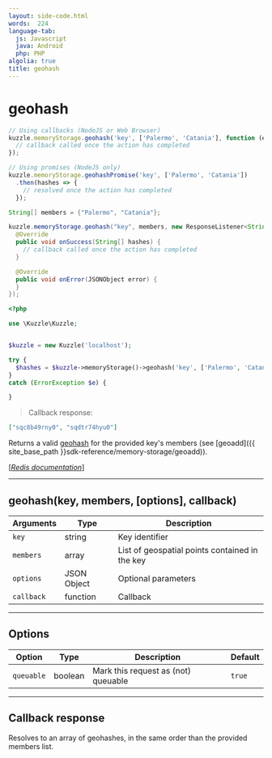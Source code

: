 ```yaml
---
layout: side-code.html
words:  224
language-tab:
  js: Javascript
  java: Android
  php: PHP
algolia: true
title: geohash
---
```


# geohash

```js
// Using callbacks (NodeJS or Web Browser)
kuzzle.memoryStorage.geohash('key', ['Palermo', 'Catania'], function (err, hashes) {
  // callback called once the action has completed
});

// Using promises (NodeJS only)
kuzzle.memoryStorage.geohashPromise('key', ['Palermo', 'Catania'])
  .then(hashes => {
    // resolved once the action has completed
  });
```

```java
String[] members = {"Palermo", "Catania"};

kuzzle.memoryStorage.geohash("key", members, new ResponseListener<String[]>() {
  @Override
  public void onSuccess(String[] hashes) {
    // callback called once the action has completed
  }

  @Override
  public void onError(JSONObject error) {
  }
});
```

```php
<?php

use \Kuzzle\Kuzzle;


$kuzzle = new Kuzzle('localhost');

try {
  $hashes = $kuzzle->memoryStorage()->geohash('key', ['Palermo', 'Catania']);
}
catch (ErrorException $e) {

}
```

> Callback response:

```json
["sqc8b49rny0", "sqdtr74hyu0"]
```

Returns a valid [geohash](https://en.wikipedia.org/wiki/Geohash) for the provided key's members (see [geoadd]({{ site_base_path }}sdk-reference/memory-storage/geoadd)).  

[[_Redis documentation_]](https://redis.io/commands/geohash)

---

## geohash(key, members, [options], callback)

| Arguments | Type | Description |
|---------------|---------|----------------------------------------|
| `key` | string | Key identifier |
| `members` | array | List of geospatial points contained in the key |
| `options` | JSON Object | Optional parameters |
| `callback` | function | Callback |

---

## Options

| Option | Type | Description | Default |
|---------------|---------|----------------------------------------|---------|
| `queuable` | boolean | Mark this request as (not) queuable | `true` |

---

## Callback response

Resolves to an array of geohashes, in the same order than the provided members list.
